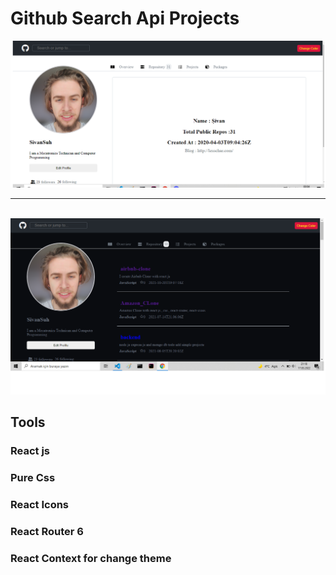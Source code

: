 <h1>Github Search  Api Projects</h1>
<img src="./public/githubapifoto.png" alt="foto">
<br>
<hr>
<br>
<img src="./public/githubapi.darkmode.png" alt="darkfoto">
<h2>Tools</h2>
<h3>React js</h3>
<h3>Pure Css</h3>
<h3>React Icons</h3>
<h3>React Router 6 </h3>
<h3>React Context for change theme </h3>
